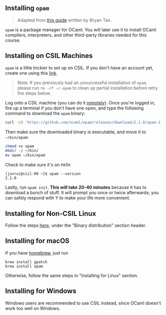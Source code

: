 ## Installing `opam`

> Adapted from [this guide](https://github.com/fredfeng/CS162/blob/master/sections/section1/install_ocaml.md) written by Bryan Tan.

`opam` is a package manager for OCaml. You will later use it to install OCaml compilers, interpreters, and other third-party libraries needed for this course.


## Installing on CSIL Machines

`opam` is a little trickier to set up on CSIL. If you don't have an account yet, create one using this [link](https://accounts.engr.ucsb.edu/create).


> Note: If you previously had an unsuccessful installation of `opam`, please run `rm -rf ~/.opam` to clean up partial installation before retry the steps below.

Log onto a CSIL machine (you can do it [remotely](https://ucsb-engr.atlassian.net/wiki/spaces/EPK/pages/575373494/Can+I+remote+log+in+to+CSIL+Linux+from+home)). Once you're logged in, fire up a terminal if you don't have one open, and type the following command to download the `opam` binary:
```bash
curl -LR 'https://github.com/ocaml/opam/releases/download/2.1.0/opam-2.1.0-x86_64-linux' -o opam
```

Then make sure the downloaded binary is executable, and move it to `~/bin/opam`:
```bash
chmod +x opam
mkdir -p ~/bin/
mv opam ~/bin/opam
```
Check to make sure it's on `PATH`:
```
[junrui@csil-08 ~]$ opam --version
2.1.0
```
Lastly, run `opam init`. **This will take 20-40 minutes** because it has to download a bunch of stuff. It will prompt you once or twice afterwards; you can safely respond with Y to make your life more convenient.

## Installing for **Non-CSIL** Linux
Follow the steps [here](https://opam.ocaml.org/doc/Install.html#Binary-distribution), under the "Binary distribution" section header.


## Installing for macOS
If you have [homebrew](https://brew.sh/), just run
```
brew install gpatch
brew install opam
```

Otherwise, follow the same steps in "Installing for Linux" section.


## Installing for Windows
Windows users are recommended to use CSIL instead, since OCaml doesn't work too well on Windows.
